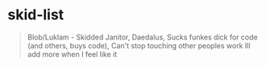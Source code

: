 # skid-list
> Blob/Luklam - Skidded Janitor, Daedalus, Sucks funkes dick for code (and others, buys code), Can't stop touching other peoples work
> Ill add more when I feel like it
